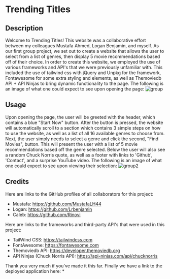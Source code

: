 # Trending Titles

## Description

Welcome to Trending Titles! This website was a collaborative effort between my colleagues Mustafa Ahmed, Logan Benjamin, and myself. As our first group project, we set out to create a website that allows the user to select from a list of genres, then display 5 movie recommendations based off of their choice. In order to create this website, we employed the use of various frameworks and API's that we were previously unfamiliar with. This included the use of tailwind css with jQuery and Unpkg for the framework, Fontawesome for some extra styling and elements, as well as Themoviedb API + API Ninjas to bring dynamic functionality to the page. The following is an image of what one could expect to see upon opening the page:
![group](https://github.com/Rinovi/Trending-Titles/assets/160938078/f20d43a7-bf04-4417-a43c-674cc3b18e0d)

## Usage

Upon opening the page, the user will be greeted with the header, which contains a blue "Start Now" button. After the button is pressed, the website will automatically scroll to a section which contains 3 simple steps on how to use the website, as well as a list of all 16 available genres to choose from. Next, the user simply needs to select a genre and click the second, "Find Movies", button. This will present the user with a list of 5 movie recommendations based off the genre selected. Below the user will also see a random Chuck Norris quote, as well as a footer with links to 'Github', 'Contact', and a surprise YouTube video. The following is an image of what one could expect to see upon viewing their selection:
![group2](https://github.com/Rinovi/Trending-Titles/assets/160938078/f47a3486-fdf0-489a-96ed-dba10fa0c888)

## Credits

Here are links to the GitHub profiles of all collaborators for this project:
* Mustafa: https://github.com/MustafaLH44
* Logan: https://github.com/Lrbenjamin
* Caleb: https://github.com/Rinovi

Here are links to the frameworks and third-party API's that were used in this project:
* TailWind CSS: https://tailwindcss.com
* FontAwesome: https://fontawesome.com
* Themoviedb API: https://developer.themoviedb.org
* API Ninjas (Chuck Norris API): https://api-ninjas.com/api/chucknorris

Thank you very much if you've made it this far. Finally we have a link to the deployed application here:
* 
